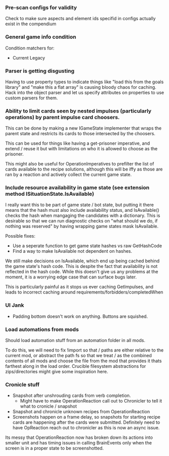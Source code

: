 ### Pre-scan configs for validity

Check to make sure aspects and element ids specifid in configs actually exist in the compendium

### General game info condition

Condition matchers for:

- Current Legacy

### Parser is getting disgusting

Having to use property types to indicate things like "load this from the goals library" and "make this a flat array" is causing bloody chaos for caching.
Hack into the object parser and let us specify attributes on properties to use custom parsers for them.

### Ability to limit cards seen by nested impulses (particularly operations) by parent impulse card choosers.

This can be done by making a new IGameState implementer that wraps the parent state and restricts its cards to those intersected by the choosers.

This can be used for things like having a get-prisoner imperative, and extend / reuse it but with limitations on who it is allowed to choose as the prisoner.

This might also be useful for OperationImperatives to prefilter the list of cards available to the recipe solutions, although this will be iffy as those are ran
by a reaction and actively collect the current game state.

### Include resource availability in game state (see extension method ISituationState.IsAvailable)

I really want this to be part of game state / bot state, but putting it there means that the hash must also include availability status,
and IsAvailable() checks the hash when mangaging the candidates with a dictionary.
This is desirable so that we can run diagnostic checks on "what should we do, if nothing was reserved" by having wrapping game states
mask IsAvailable.

Possible fixes:

- Use a seperate function to get game state hashes vs raw GetHashCode
- Find a way to make IsAvailable not dependent on hashes.

We still make decisions on IsAvailable, which end up being cached behind the game state's hash code. This is despite the fact that availability
is not reflected in the hash code. While this doesn't give us any problems at the moment, it is a worrying edge case that can surface bugs later.

This is particularly painful as it stops us ever caching GetImpulses, and leads to incorrect caching around requirements/forbidders/completedWhen

### UI Jank

- Padding bottom doesn't work on anything. Buttons are squished.

### Load automations from mods

Should load automation stuff from an automation folder in all mods.

To do this, we will need to fix !import so that / paths are either relative to the current mod, or abstract the path fs so that
we treat / as the combined contents of all mods and choose the file from the mod that provides it thats farthest along in the load order.
Crucible filesystem abstractions for zips/directories might give some inspiration here.

### Cronicle stuff

- Snapshot after unshrouding cards from verb completion.
  - Might have to make OperationReaction call out to Chronicler to tell it what to cronicle / snapshot
- Snapshot and chronicle unknown recipes from OperationReaction
- Screenshots happen on a frame delay, so snapshots for starting recipe cards are happening after the cards were submitted. Definitely need to have OpReaction reach out to chronicler as this is now an async issue.

Its messy that OperationReaction now has broken down its actions into smaller unit and has timing issues in calling BrainEvents only when the screen is in a proper state to be screenshotted.
